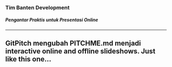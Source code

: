 ### Tim Banten Development

##### Pengantar Praktis untuk Presentasi Online

---

GitPitch mengubah PITCHME.md menjadi
interactive online and offline slideshows.
Just like this one...
---

